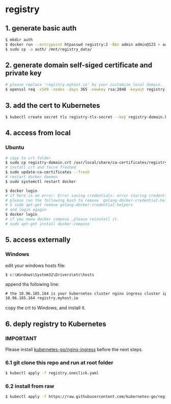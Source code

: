 # registry


## 1. generate basic auth

```sh
$ mkdir auth
$ docker run --entrypoint htpasswd registry:2 -Bbn admin admin@123 > auth/htpasswd
$ sudo cp -a auth/ /mnt/registry_data/
```

## 2. generate domain self-siged certificate and private key

```sh
# please replace 'registry.myhost.io' by your customize local domain.
$ openssl req -x509 -nodes -days 365 -newkey rsa:2048 -keyout registry-domain.key -out registry-domain.crt -subj "/CN=registry.myhost.io/O=registry.myhost.io"
```

## 3. add the cert to Kubernetes

```sh
$ kubectl create secret tls registry-tls-secret --key registry-domain.key --cert registry-domain.crt
```

## 4. access from local

### Ubuntu

```sh
# copy to crt folder
$ sudo cp registry-domain.crt /usr/local/share/ca-certificates/registry.myhost.io.crt
# install crt and focre freshed
$ sudo update-ca-certificates --fresh
# restart docker daemon
$ sudo systemctl restart docker

$ docker login 
# if here is an error: Error saving credentials: error storing credentials - err: exit status 1, out: `Cannot autolaunch D-Bus without X11 $DISPLAY`
# please run the following bash to remove  golang-docker-credential-helpers
# $ sudo apt-get remove golang-docker-credential-helpers
# and login agagin 
$ docker login
# if you neew docker compose ,please reinstall it.
# sudo apt-get install docker-compose
```


## 5. access externally

### Windows 

edit your windows hosts file:

```path
$ c:\Windows\System32\Drivers\etc\hosts
```

append ths following line:

```txt
# the 10.96.185.164 is your kubernetes cluster nginx ingress cluster ip
10.96.185.164 registry.myhost.io
```

copy the crt to Windows, and install it.

## 6. deply registry to Kubernetes

### IMPORTANT

Please install [kubernetes-go/nginx-ingress](https://github.com/kubernetes-go/nginx-ingress) before the next steps.

### 6.1 git clone this repo and run at root folder

```sh
$ kubectl apply -f registry.oneclick.yaml
```

### 6.2 install from raw

```sh
$ kubectl apply -f https://raw.githubusercontent.com/kubernetes-go/registry/master/registry.oneclick.yaml
```

